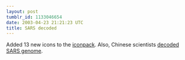 ```yaml
---
layout: post
tumblr_id: 1133046654
date: 2003-04-23 21:21:23 UTC
title: SARS decoded
---
```


Added 13 new icons to the <a href="http://rasmusandersson.se/rp13/stuff/iconpack_030424.exe" target="_blank">iconpack</a>. Also, Chinese scientists <a href="http://www.newscientist.com/news/news.jsp?id=ns99993648" target="_blank">decoded SARS genome</a>.
